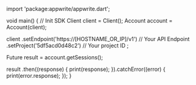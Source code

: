 import 'package:appwrite/appwrite.dart';

void main() { // Init SDK
  Client client = Client();
  Account account = Account(client);

  client
    .setEndpoint('https://[HOSTNAME_OR_IP]/v1') // Your API Endpoint
    .setProject('5df5acd0d48c2') // Your project ID
  ;

  Future result = account.getSessions();

  result
    .then((response) {
      print(response);
    }).catchError((error) {
      print(error.response);
  });
}